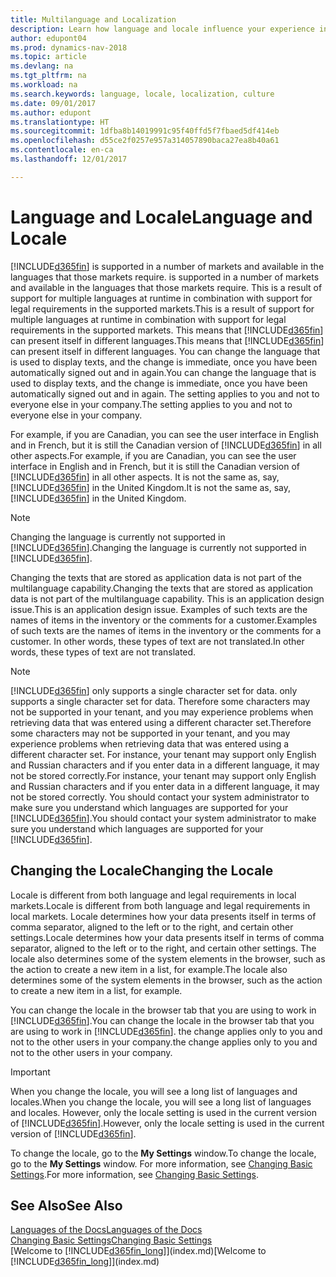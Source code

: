 ```yaml
---
title: Multilanguage and Localization
description: Learn how language and locale influence your experience in Dynamics NAV.
author: edupont04
ms.prod: dynamics-nav-2018
ms.topic: article
ms.devlang: na
ms.tgt_pltfrm: na
ms.workload: na
ms.search.keywords: language, locale, localization, culture
ms.date: 09/01/2017
ms.author: edupont
ms.translationtype: HT
ms.sourcegitcommit: 1dfba8b14019991c95f40ffd5f7fbaed5df414eb
ms.openlocfilehash: d55ce2f0257e957a314057890baca27ea8b40a61
ms.contentlocale: en-ca
ms.lasthandoff: 12/01/2017

---
```

# <a name="language-and-locale"></a><span data-ttu-id="15e6a-103">Language and Locale</span><span class="sxs-lookup"><span data-stu-id="15e6a-103">Language and Locale</span></span>
[!INCLUDE[d365fin](includes/d365fin_md.md)]<span data-ttu-id="15e6a-104"> is supported in a number of markets and available in the languages that those markets require.</span><span class="sxs-lookup"><span data-stu-id="15e6a-104"> is supported in a number of markets and available in the languages that those markets require.</span></span> <span data-ttu-id="15e6a-105">This is a result of support for multiple languages at runtime in combination with support for legal requirements in the supported markets.</span><span class="sxs-lookup"><span data-stu-id="15e6a-105">This is a result of support for multiple languages at runtime in combination with support for legal requirements in the supported markets.</span></span> <span data-ttu-id="15e6a-106">This means that [!INCLUDE[d365fin](includes/d365fin_md.md)] can present itself in different languages.</span><span class="sxs-lookup"><span data-stu-id="15e6a-106">This means that [!INCLUDE[d365fin](includes/d365fin_md.md)] can present itself in different languages.</span></span> <span data-ttu-id="15e6a-107">You can change the language that is used to display texts, and the change is immediate, once you have been automatically signed out and in again.</span><span class="sxs-lookup"><span data-stu-id="15e6a-107">You can change the language that is used to display texts, and the change is immediate, once you have been automatically signed out and in again.</span></span> <span data-ttu-id="15e6a-108">The setting applies to you and not to everyone else in your company.</span><span class="sxs-lookup"><span data-stu-id="15e6a-108">The setting applies to you and not to everyone else in your company.</span></span>  

<span data-ttu-id="15e6a-109">For example, if you are Canadian, you can see the user interface in English and in French, but it is still the Canadian version of [!INCLUDE[d365fin](includes/d365fin_md.md)] in all other aspects.</span><span class="sxs-lookup"><span data-stu-id="15e6a-109">For example, if you are Canadian, you can see the user interface in English and in French, but it is still the Canadian version of [!INCLUDE[d365fin](includes/d365fin_md.md)] in all other aspects.</span></span> <span data-ttu-id="15e6a-110">It is not the same as, say, [!INCLUDE[d365fin](includes/d365fin_md.md)] in the United Kingdom.</span><span class="sxs-lookup"><span data-stu-id="15e6a-110">It is not the same as, say, [!INCLUDE[d365fin](includes/d365fin_md.md)] in the United Kingdom.</span></span>  

> [!NOTE]  
>  <span data-ttu-id="15e6a-111">Changing the language is currently not supported in [!INCLUDE[d365fin](includes/d365fin_md.md)].</span><span class="sxs-lookup"><span data-stu-id="15e6a-111">Changing the language is currently not supported in [!INCLUDE[d365fin](includes/d365fin_md.md)].</span></span>

<span data-ttu-id="15e6a-112">Changing the texts that are stored as application data is not part of the multilanguage capability.</span><span class="sxs-lookup"><span data-stu-id="15e6a-112">Changing the texts that are stored as application data is not part of the multilanguage capability.</span></span> <span data-ttu-id="15e6a-113">This is an application design issue.</span><span class="sxs-lookup"><span data-stu-id="15e6a-113">This is an application design issue.</span></span> <span data-ttu-id="15e6a-114">Examples of such texts are the names of items in the inventory or the comments for a customer.</span><span class="sxs-lookup"><span data-stu-id="15e6a-114">Examples of such texts are the names of items in the inventory or the comments for a customer.</span></span> <span data-ttu-id="15e6a-115">In other words, these types of text are not translated.</span><span class="sxs-lookup"><span data-stu-id="15e6a-115">In other words, these types of text are not translated.</span></span>  

> [!NOTE]  
>  [!INCLUDE[d365fin](includes/d365fin_md.md)]<span data-ttu-id="15e6a-116"> only supports a single character set for data.</span><span class="sxs-lookup"><span data-stu-id="15e6a-116"> only supports a single character set for data.</span></span> <span data-ttu-id="15e6a-117">Therefore some characters may not be supported in your tenant, and you may experience problems when retrieving data that was entered using a different character set.</span><span class="sxs-lookup"><span data-stu-id="15e6a-117">Therefore some characters may not be supported in your tenant, and you may experience problems when retrieving data that was entered using a different character set.</span></span> <span data-ttu-id="15e6a-118">For instance, your tenant may support only English and Russian characters and if you enter data in a different language, it may not be stored correctly.</span><span class="sxs-lookup"><span data-stu-id="15e6a-118">For instance, your tenant may support only English and Russian characters and if you enter data in a different language, it may not be stored correctly.</span></span> <span data-ttu-id="15e6a-119">You should contact your system administrator to make sure you understand which languages are supported for your [!INCLUDE[d365fin](includes/d365fin_md.md)].</span><span class="sxs-lookup"><span data-stu-id="15e6a-119">You should contact your system administrator to make sure you understand which languages are supported for your [!INCLUDE[d365fin](includes/d365fin_md.md)].</span></span>  

## <a name="changing-the-locale"></a><span data-ttu-id="15e6a-120">Changing the Locale</span><span class="sxs-lookup"><span data-stu-id="15e6a-120">Changing the Locale</span></span>
<span data-ttu-id="15e6a-121">Locale is different from both language and legal requirements in local markets.</span><span class="sxs-lookup"><span data-stu-id="15e6a-121">Locale is different from both language and legal requirements in local markets.</span></span> <span data-ttu-id="15e6a-122">Locale determines how your data presents itself in terms of comma separator, aligned to the left or to the right, and certain other settings.</span><span class="sxs-lookup"><span data-stu-id="15e6a-122">Locale determines how your data presents itself in terms of comma separator, aligned to the left or to the right, and certain other settings.</span></span> <span data-ttu-id="15e6a-123">The locale also determines some of the system elements in the browser, such as the action to create a new item in a list, for example.</span><span class="sxs-lookup"><span data-stu-id="15e6a-123">The locale also determines some of the system elements in the browser, such as the action to create a new item in a list, for example.</span></span>  

<span data-ttu-id="15e6a-124">You can change the locale in the browser tab that you are using to work in [!INCLUDE[d365fin](includes/d365fin_md.md)].</span><span class="sxs-lookup"><span data-stu-id="15e6a-124">You can change the locale in the browser tab that you are using to work in [!INCLUDE[d365fin](includes/d365fin_md.md)].</span></span> <span data-ttu-id="15e6a-125">the change applies only to you and not to the other users in your company.</span><span class="sxs-lookup"><span data-stu-id="15e6a-125">the change applies only to you and not to the other users in your company.</span></span>  

> [!IMPORTANT]  
>  <span data-ttu-id="15e6a-126">When you change the locale, you will see a long list of languages and locales.</span><span class="sxs-lookup"><span data-stu-id="15e6a-126">When you change the locale, you will see a long list of languages and locales.</span></span> <span data-ttu-id="15e6a-127">However, only the locale setting is used in the current version of [!INCLUDE[d365fin](includes/d365fin_md.md)].</span><span class="sxs-lookup"><span data-stu-id="15e6a-127">However, only the locale setting is used in the current version of [!INCLUDE[d365fin](includes/d365fin_md.md)].</span></span>  

<span data-ttu-id="15e6a-128">To change the locale, go to the **My Settings** window.</span><span class="sxs-lookup"><span data-stu-id="15e6a-128">To change the locale, go to the **My Settings** window.</span></span> <span data-ttu-id="15e6a-129">For more information, see [Changing Basic Settings](ui-change-basic-settings.md).</span><span class="sxs-lookup"><span data-stu-id="15e6a-129">For more information, see [Changing Basic Settings](ui-change-basic-settings.md).</span></span>  

## <a name="see-also"></a><span data-ttu-id="15e6a-130">See Also</span><span class="sxs-lookup"><span data-stu-id="15e6a-130">See Also</span></span>  
[<span data-ttu-id="15e6a-131">Languages of the Docs</span><span class="sxs-lookup"><span data-stu-id="15e6a-131">Languages of the Docs</span></span>](about-languages.md)  
[<span data-ttu-id="15e6a-132">Changing Basic Settings</span><span class="sxs-lookup"><span data-stu-id="15e6a-132">Changing Basic Settings</span></span>](ui-change-basic-settings.md)  
<span data-ttu-id="15e6a-133">[Welcome to [!INCLUDE[d365fin_long](includes/d365fin_long_md.md)]](index.md)</span><span class="sxs-lookup"><span data-stu-id="15e6a-133">[Welcome to [!INCLUDE[d365fin_long](includes/d365fin_long_md.md)]](index.md)</span></span>  


